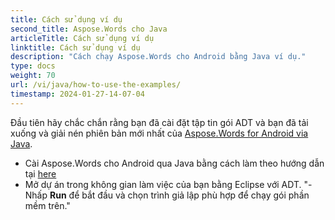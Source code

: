 ```yaml
---
title: Cách sử dụng ví dụ
second_title: Aspose.Words cho Java
articleTitle: Cách sử dụng ví dụ
linktitle: Cách sử dụng ví dụ
description: "Cách chạy Aspose.Words cho Android bằng Java ví dụ."
type: docs
weight: 70
url: /vi/java/how-to-use-the-examples/
timestamp: 2024-01-27-14-07-04
---
```


Đầu tiên hãy chắc chắn rằng bạn đã cài đặt tập tin gói ADT và bạn đã tải xuống và giải nén phiên bản mới nhất của [Aspose.Words for Android via Java](https://releases.aspose.com/words/androidjava/).

- Cài Aspose.Words cho Android qua Java bằng cách làm theo hướng dẫn tại [here](/words/java/installation/)
- Mở dự án trong không gian làm việc của bạn bằng Eclipse với ADT.
"- Nhấp **Run** để bắt đầu và chọn trình giả lập phù hợp để chạy gói phần mềm trên."
